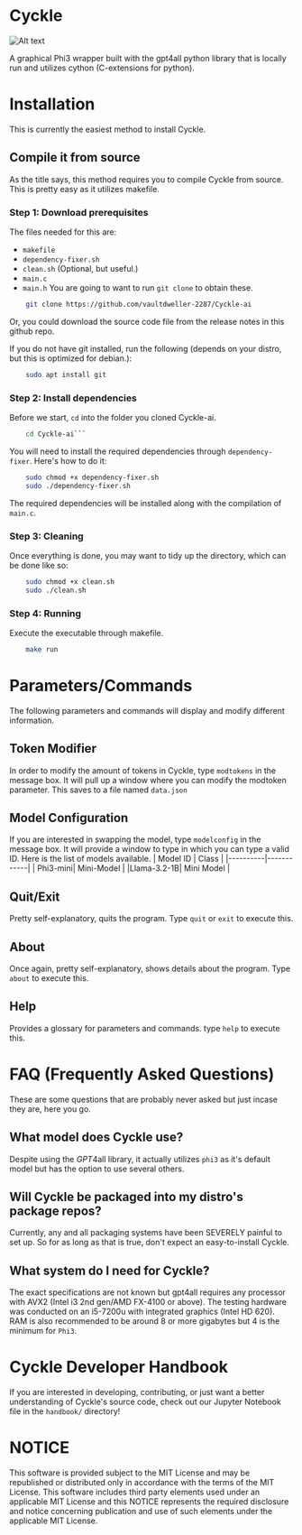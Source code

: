 # Cyckle
![Alt text](https://github.com/vaultdweller-2287/Cyckle-ai/blob/main/.github/cycklelogo.jpg)

A graphical Phi3 wrapper built with the gpt4all python library that is locally run and utilizes cython (C-extensions for python).

# Installation

This is currently the easiest method to install Cyckle.

## Compile it from source

As the title says, this method requires you to compile Cyckle from source. This is pretty easy as it utilizes makefile.

### Step 1: Download prerequisites

The files needed for this are:
- ```makefile```
- ```dependency-fixer.sh``` 
- ```clean.sh``` (Optional, but useful.)
- ```main.c```
- ```main.h```
You are going to want to run ```git clone``` to obtain these.
```bash
    git clone https://github.com/vaultdweller-2287/Cyckle-ai
```
Or, you could download the source code file from the release notes in this github repo.

If you do not have git installed, run the following (depends on your distro, but this is optimized for debian.):
```bash
    sudo apt install git
```
### Step 2: Install dependencies

Before we start, ```cd``` into the folder you cloned Cyckle-ai.
```bash
    cd Cyckle-ai```
```
You will need to install the required dependencies through ```dependency-fixer```. Here's how to do it:
```bash
    sudo chmod +x dependency-fixer.sh
    sudo ./dependency-fixer.sh
```
The required dependencies will be installed along with the compilation of ```main.c```.

### Step 3: Cleaning

Once everything is done, you may want to tidy up the directory, which can be done like so:
```bash
    sudo chmod +x clean.sh
    sudo ./clean.sh
```
### Step 4: Running

Execute the executable through makefile.
```bash
    make run
```

# Parameters/Commands
The following parameters and commands will display and modify different information.

## Token Modifier
In order to modify the amount of tokens in Cyckle, type ```modtokens``` in the message box. It will pull up a window where you can modify the modtoken parameter. This saves to a file named ```data.json```

## Model Configuration
If you are interested in swapping the model, type ```modelconfig``` in the message box. It will provide a window to type in which you can type a valid ID. Here is the list of models available.
| Model ID |    Class   |
|----------|------------|
| Phi3-mini| Mini-Model |
|Llama-3.2-1B| Mini Model |

## Quit/Exit
Pretty self-explanatory, quits the program. Type ```quit``` or ```exit``` to execute this.

## About
Once again, pretty self-explanatory, shows details about the program. Type ```about``` to execute this.

## Help
Provides a glossary for parameters and commands. type ```help``` to execute this.

# FAQ (Frequently Asked Questions)
These are some questions that are probably never asked but just incase they are, here you go.

## What model does Cyckle use?
Despite using the *GPT*4all library, it actually utilizes ```phi3``` as it's default model but has the option to use several others.

## Will Cyckle be packaged into my distro's package repos?
Currently, any and all packaging systems have been SEVERELY painful to set up. So for as long as that is true, don't expect an easy-to-install Cyckle.

## What system do I need for Cyckle?
The exact specifications are not known but gpt4all requires any processor with AVX2 (Intel i3 2nd gen/AMD FX-4100 or above). The testing hardware was conducted on an i5-7200u with integrated graphics (Intel HD 620). RAM is also recommended to be around 8 or more gigabytes but 4 is the minimum for ```Phi3```.

# Cyckle Developer Handbook
If you are interested in developing, contributing, or just want a better understanding of Cyckle's source code, check out our Jupyter Notebook file in the ```handbook/``` directory! 

# NOTICE
This software is provided subject to the MIT License and may be republished or distributed only in accordance with the terms of the MIT License. 
This software includes third party elements used under an applicable MIT License and this NOTICE represents the required disclosure and notice concerning publication and use of such elements under the applicable MIT License.   
